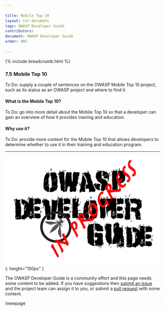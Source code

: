 ```yaml
---

title: Mobile Top 10
layout: col-document
tags: OWASP Developer Guide
contributors:
document: OWASP Developer Guide
order: 905

---
```


{% include breadcrumb.html %}

### 7.5 Mobile Top 10

To Do: supply a couple of sentences on the OWASP Mobile Top 10 project,
such as its status as an OWASP project and where to find it.

#### What is the Mobile Top 10?

To Do: go into more detail about the Mobile Top 10 so that a developer
can gain an overview of how it provides training and education.

#### Why use it?

To Do: provide more context for the Mobile Top 10 that allows developers to determine
whether to use it in their training and education program.

----

![Developer Guide](../assets/images/dg_wip.png "OWASP Developer Guide"){: height="150px" }

The OWASP Developer Guide is a community effort and this page needs some content to be added.
If you have suggestions then [submit an issue][issue0905] and the project team can assign it to you,
or submit a [pull request][pr] with some content.

[issue0905]: https://github.com/OWASP/www-project-developer-guide/issues/new?labels=enhancement&template=request.md&title=Update:%2009-training-education/05-mobile-top10
[pr]: https://github.com/OWASP/www-project-developer-guide/pulls

\newpage
